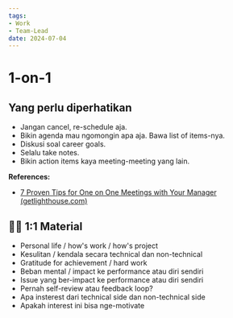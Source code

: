 ```yaml
---
tags:
- Work
- Team-Lead
date: 2024-07-04
---
```


# 1-on-1

<!-- 

## What is

 -->

## Yang perlu diperhatikan

- Jangan cancel, re-schedule aja.
- Bikin agenda mau ngomongin apa aja. Bawa list of items-nya.
- Diskusi soal career goals.
- Selalu take notes.
- Bikin action items kaya meeting-meeting yang lain.


**References:**

- [7 Proven Tips for One on One Meetings with Your Manager (getlighthouse.com)](https://getlighthouse.com/blog/effective-1-on-1-meetings/)



## 🙋‍♂️ 1:1 Material

- Personal life / how's work / how's project
- Kesulitan / kendala secara technical dan non-technical
- Gratitude for achievement / hard work
- Beban mental / impact ke performance atau diri sendiri
- Issue yang ber-impact ke performance atau diri sendiri
- Pernah self-review atau feedback loop?
- Apa insterest dari technical side dan non-technical side
- Apakah interest ini bisa nge-motivate
